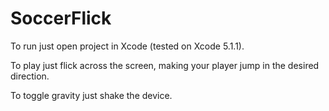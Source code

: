 SoccerFlick
===========

To run just open project in Xcode (tested on Xcode 5.1.1).

To play just flick across the screen, making your player jump in the desired direction.

To toggle gravity just shake the device.

